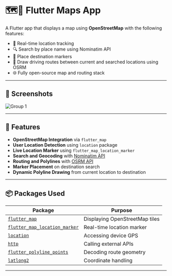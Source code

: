 # 🗺️📱 Flutter Maps App

A Flutter app that displays a map using **OpenStreetMap** with the following features:

- 📍 Real-time location tracking
- 🔍 Search by place name using Nominatim API
- 📌 Place destination markers
- 🚗 Draw driving routes between current and searched locations using OSRM
- 🌐 Fully open-source map and routing stack

---

## 📸 Screenshots

![Group 1](https://github.com/user-attachments/assets/e7b8c151-d00d-4591-9e14-bcd64bab00d6)



---

## 🚀 Features

- **OpenStreetMap Integration** via `flutter_map`
- **User Location Detection** using `location` package
- **Live Location Marker** using `flutter_map_location_marker`
- **Search and Geocoding** with [Nominatim API](https://nominatim.org/)
- **Routing and Polylines** with [OSRM API](http://project-osrm.org/)
- **Marker Placement** on destination search
- **Dynamic Polyline Drawing** from current location to destination

---

## 📦 Packages Used

| Package | Purpose |
|--------|--------|
| [`flutter_map`](https://pub.dev/packages/flutter_map) | Displaying OpenStreetMap tiles |
| [`flutter_map_location_marker`](https://pub.dev/packages/flutter_map_location_marker) | Real-time location marker |
| [`location`](https://pub.dev/packages/location) | Accessing device GPS |
| [`http`](https://pub.dev/packages/http) | Calling external APIs |
| [`flutter_polyline_points`](https://pub.dev/packages/flutter_polyline_points) | Decoding route geometry |
| [`latlong2`](https://pub.dev/packages/latlong2) | Coordinate handling |

---
